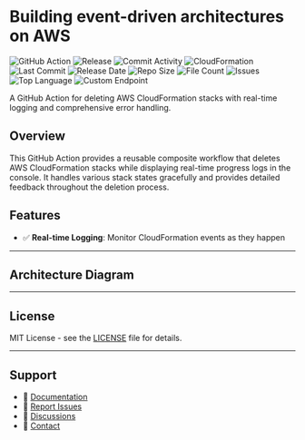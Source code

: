 # Building event-driven architectures on AWS

![GitHub Action](https://img.shields.io/badge/GitHub-Action-blue?logo=github)&nbsp;![Release](https://github.com/subhamay-bhattacharyya/1802-event-bridge-cft/actions/workflows/release.yaml/badge.svg)&nbsp;![Commit Activity](https://img.shields.io/github/commit-activity/t/subhamay-bhattacharyya/1802-event-bridge-cft)&nbsp;![CloudFormation](https://img.shields.io/badge/AWS-CloudFormation-orange?logo=amazonaws)&nbsp;![Last Commit](https://img.shields.io/github/last-commit/subhamay-bhattacharyya/1802-event-bridge-cft)&nbsp;![Release Date](https://img.shields.io/github/release-date/subhamay-bhattacharyya/1802-event-bridge-cft)&nbsp;![Repo Size](https://img.shields.io/github/repo-size/subhamay-bhattacharyya/1802-event-bridge-cft)&nbsp;![File Count](https://img.shields.io/github/directory-file-count/subhamay-bhattacharyya/1802-event-bridge-cft)&nbsp;![Issues](https://img.shields.io/github/issues/subhamay-bhattacharyya/1802-event-bridge-cft)&nbsp;![Top Language](https://img.shields.io/github/languages/top/subhamay-bhattacharyya/1802-event-bridge-cft)&nbsp;![Custom Endpoint](https://img.shields.io/endpoint?url=https://gist.githubusercontent.com/bsubhamay/3c56867afcf8e0fa1c712a623f5a409a/raw/1802-event-bridge-cft.json?)


A GitHub Action for deleting AWS CloudFormation stacks with real-time logging and comprehensive error handling.

## Overview

This GitHub Action provides a reusable composite workflow that deletes AWS CloudFormation stacks while displaying real-time progress logs in the console. It handles various stack states gracefully and provides detailed feedback throughout the deletion process.

## Features

- ✅ **Real-time Logging**: Monitor CloudFormation events as they happen

---

## Architecture Diagram


---

## License

MIT License - see the [LICENSE](LICENSE) file for details.

---

## Support

- 📖 [Documentation](https://github.com/subhamay-bhattacharyya/1802-event-bridge-cft/wiki)
- 🐛 [Report Issues](https://github.com/subhamay-bhattacharyya/1802-event-bridge-cft/issues)
- 💬 [Discussions](https://github.com/subhamay-bhattacharyya/1802-event-bridge-cft/discussions)
- 📧 [Contact](mailto:support@subhamay.aws@gmail.com)